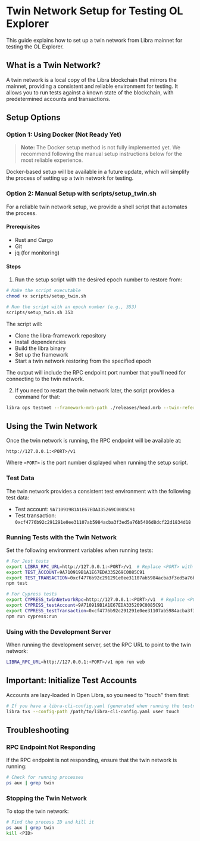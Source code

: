 # Twin Network Setup for Testing OL Explorer

This guide explains how to set up a twin network from Libra mainnet for testing the OL Explorer.

## What is a Twin Network?

A twin network is a local copy of the Libra blockchain that mirrors the mainnet, providing a consistent and reliable environment for testing. It allows you to run tests against a known state of the blockchain, with predetermined accounts and transactions.

## Setup Options

### Option 1: Using Docker (Not Ready Yet)

> **Note:** The Docker setup method is not fully implemented yet. We recommend following the manual setup instructions below for the most reliable experience.

Docker-based setup will be available in a future update, which will simplify the process of setting up a twin network for testing.

### Option 2: Manual Setup with scripts/setup_twin.sh

For a reliable twin network setup, we provide a shell script that automates the process.

#### Prerequisites
- Rust and Cargo
- Git
- jq (for monitoring)

#### Steps

1. Run the setup script with the desired epoch number to restore from:

```bash
# Make the script executable
chmod +x scripts/setup_twin.sh

# Run the script with an epoch number (e.g., 353)
scripts/setup_twin.sh 353
```

The script will:
- Clone the libra-framework repository
- Install dependencies
- Build the libra binary
- Set up the framework
- Start a twin network restoring from the specified epoch

The output will include the RPC endpoint port number that you'll need for connecting to the twin network.

2. If you need to restart the twin network later, the script provides a command for that:

```bash
libra ops testnet --framework-mrb-path ./releases/head.mrb --twin-reference-db=$HOME/.libra/db_353 smoke
```

## Using the Twin Network

Once the twin network is running, the RPC endpoint will be available at:
```
http://127.0.0.1:<PORT>/v1
```
Where `<PORT>` is the port number displayed when running the setup script.

### Test Data

The twin network provides a consistent test environment with the following test data:

- Test account: `9A710919B1A1E67EDA335269C0085C91`
- Test transaction: `0xcf4776b92c291291e0ee31107ab5984acba3f3ed5a76b5406d8dcf22d1834d18`

### Running Tests with the Twin Network

Set the following environment variables when running tests:

```bash
# For Jest tests
export LIBRA_RPC_URL=http://127.0.0.1:<PORT>/v1  # Replace <PORT> with actual port
export TEST_ACCOUNT=9A710919B1A1E67EDA335269C0085C91
export TEST_TRANSACTION=0xcf4776b92c291291e0ee31107ab5984acba3f3ed5a76b5406d8dcf22d1834d18
npm test

# For Cypress tests
export CYPRESS_twinNetworkRpc=http://127.0.0.1:<PORT>/v1  # Replace <PORT> with actual port
export CYPRESS_testAccount=9A710919B1A1E67EDA335269C0085C91
export CYPRESS_testTransaction=0xcf4776b92c291291e0ee31107ab5984acba3f3ed5a76b5406d8dcf22d1834d18
npm run cypress:run
```

### Using with the Development Server

When running the development server, set the RPC URL to point to the twin network:

```bash
LIBRA_RPC_URL=http://127.0.0.1:<PORT>/v1 npm run web
```

## Important: Initialize Test Accounts

Accounts are lazy-loaded in Open Libra, so you need to "touch" them first:

```bash
# If you have a libra-cli-config.yaml (generated when running the testnet):
libra txs --config-path /path/to/libra-cli-config.yaml user touch
```

## Troubleshooting

### RPC Endpoint Not Responding

If the RPC endpoint is not responding, ensure that the twin network is running:

```bash
# Check for running processes
ps aux | grep twin
```

### Stopping the Twin Network

To stop the twin network:

```bash
# Find the process ID and kill it
ps aux | grep twin
kill <PID>
```